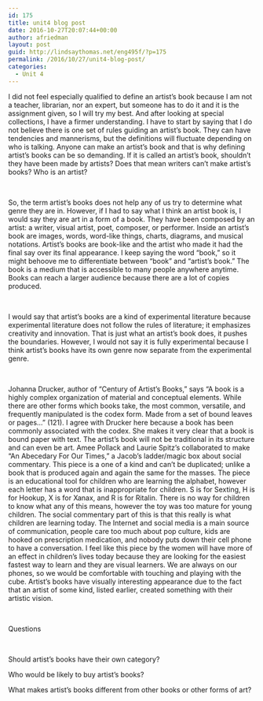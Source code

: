 ```yaml
---
id: 175
title: unit4 blog post
date: 2016-10-27T20:07:44+00:00
author: afriedman
layout: post
guid: http://lindsaythomas.net/eng495f/?p=175
permalink: /2016/10/27/unit4-blog-post/
categories:
  - Unit 4
---
```

I did not feel especially qualified to define an artist’s book because I am not a teacher, librarian, nor an expert, but someone has to do it and it is the assignment given, so I will try my best. And after looking at special collections, I have a firmer understanding. I have to start by saying that I do not believe there is one set of rules guiding an artist’s book. They can have tendencies and mannerisms, but the definitions will fluctuate depending on who is talking. Anyone can make an artist’s book and that is why defining artist’s books can be so demanding. If it is called an artist’s book, shouldn’t they have been made by artists? Does that mean writers can’t make artist’s books? Who is an artist?

&nbsp;

So, the term artist’s books does not help any of us try to determine what genre they are in. However, if I had to say what I think an artist book is, I would say they are art in a form of a book. They have been composed by an artist: a writer, visual artist, poet, composer, or performer. Inside an artist’s book are images, words, word-like things, charts, diagrams, and musical notations. Artist’s books are book-like and the artist who made it had the final say over its final appearance. I keep saying the word “book,” so it might behoove me to differentiate between “book” and “artist’s book.” The book is a medium that is accessible to many people anywhere anytime. Books can reach a larger audience because there are a lot of copies produced.

&nbsp;

I would say that artist’s books are a kind of experimental literature because experimental literature does not follow the rules of literature; it emphasizes creativity and innovation. That is just what an artist’s book does, it pushes the boundaries. However, I would not say it is fully experimental because I think artist’s books have its own genre now separate from the experimental genre.

&nbsp;

Johanna Drucker, author of “Century of Artist’s Books,” says “A book is a highly complex organization of material and conceptual elements. While there are other forms which books take, the most common, versatile, and frequently manipulated is the codex form. Made from a set of bound leaves or pages&#8230;” (121). I agree with Drucker here because a book has been commonly associated with the codex. She makes it very clear that a book is bound paper with text. The artist’s book will not be traditional in its structure and can even be art. Amee Pollack and Laurie Spitz’s collaborated to make “An Abecedary For Our Times,” a Jacob’s ladder/magic box about social commentary. This piece is a one of a kind and can’t be duplicated; unlike a book that is produced again and again the same for the masses. The piece is an educational tool for children who are learning the alphabet, however each letter has a word that is inappropriate for children. S is for Sexting, H is for Hookup, X is for Xanax, and R is for Ritalin. There is no way for children to know what any of this means, however the toy was too mature for young children. The social commentary part of this is that this really is what children are learning today. The Internet and social media is a main source of communication, people care too much about pop culture, kids are hooked on prescription medication, and nobody puts down their cell phone to have a conversation. I feel like this piece by the women will have more of an effect in children’s lives today because they are looking for the easiest fastest way to learn and they are visual learners. We are always on our phones, so we would be comfortable with touching and playing with the cube. Artist’s books have visually interesting appearance due to the fact that an artist of some kind, listed earlier, created something with their artistic vision.

&nbsp;

Questions

&nbsp;

Should artist’s books have their own category?

Who would be likely to buy artist’s books?

What makes artist’s books different from other books or other forms of art?

&nbsp;